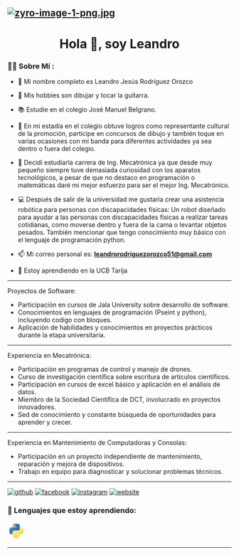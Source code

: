 [![zyro-image-1-png.jpg](https://i.postimg.cc/MKS9D9RJ/zyro-image-1-png.jpg)](https://postimg.cc/8sZdkBtZ)
---
<div id="header" align="center"> 
    <h1 align="center">Hola 👋, soy Leandro</h1>
   
    
   
 
</div>


### 👨‍💻 Sobre Mí :
- 🐼 Mi nombre completo es Leandro Jesús Rodríguez Orozco

- 🎼 Mis hobbies son dibujar y tocar la guitarra.

- 📚 Estudie en el colegio José Manuel Belgrano.

- 🏫 En mi estadía en el colegio obtuve logros como representante cultural de la promoción, participe en concursos de dibujo y también toque en varias ocasiones con mi banda para diferentes actividades ya sea dentro o fuera del colegio.

- 🦾 Decidí estudiarla carrera de Ing. Mecatrónica ya que desde muy pequeño siempre tuve demasiada curiosidad con los aparatos tecnológicos, a pesar de que no destaco en programación o matemáticas daré mi mejor esfuerzo para ser el mejor Ing. Mecatrónico.

- 💻 Después de salir de la universidad me gustaría crear una asistencia robótica para personas con discapacidades físicas: Un robot diseñado para ayudar a las personas con discapacidades físicas a realizar tareas cotidianas, como moverse dentro y fuera de la cama o levantar objetos pesados. También mencionar que tengo conocimiento muy básico con el lenguaje de programación python.

- 📫 Mi correo personal es: **leandrorodriguezorozco51@gmail.com**

- 🌱 Estoy aprendiendo en la UCB Tarija
---
Proyectos de Software:

- Participación en cursos de Jala University sobre desarrollo de software.
- Conocimientos en lenguajes de programación (Pseint y python), incluyendo codigo con bloques.
- Aplicación de habilidades y conocimientos en proyectos prácticos durante la etapa universitaria.
---
Experiencia en Mecatrónica:

- Participación en programas de control y manejo de drones.
- Curso de investigación científica sobre escritura de artículos científicos.
- Participación en cursos de excel básico y aplicación en el análisis de datos.
- Miembro de la Sociedad Científica de DCT, involucrado en proyectos innovadores.
- Sed de conocimiento y constante búsqueda de oportunidades para aprender y crecer.
---
Experiencia en Mantenimiento de Computadoras y Consolas:

- Participación en un proyecto independiente de mantenimiento, reparación y mejora de dispositivos.
- Trabajo en equipo para diagnosticar y solucionar problemas técnicos.
---

[<img src='https://cdn.jsdelivr.net/npm/simple-icons@3.0.1/icons/github.svg' alt='github' height='40'>](https://github.com/LeandroJess)  [<img src='https://cdn.jsdelivr.net/npm/simple-icons@3.0.1/icons/facebook.svg' alt='facebook' height='40'>](https://www.facebook.com/leandrojesus.rodriguezorozco)  [<img src='https://cdn.jsdelivr.net/npm/simple-icons@3.0.1/icons/instagram.svg' alt='instagram' height='40'>](https://www.instagram.com/lexndro_jess04/)  [<img src='https://cdn.jsdelivr.net/npm/simple-icons@3.0.1/icons/icloud.svg' alt='website' height='40'>](https://matias.ma/nsfw/)  



<div align="left">
    <h3>🔨 Lenguajes que estoy aprendiendo:</h3>
        <img src="https://github.com/devicons/devicon/blob/master/icons/python/python-original.svg" title="Git" **alt="Git" width="40" height="40"/>
      </div>
</div>

---
